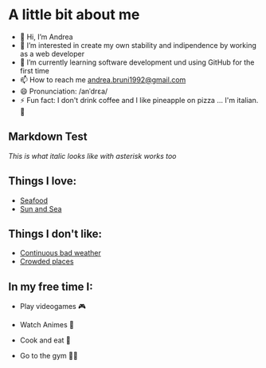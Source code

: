 # A little bit about me 

- 👋 Hi, I’m Andrea
- 👀 I’m interested in create my own stability and indipendence by working as a web developer
- 🌱 I’m currently learning software development und using GitHub for the first time 
- 📫 How to reach me andrea.bruni1992@gmail.com
- 😄 Pronunciation: /anˈdrɛa/
- ⚡ Fun fact: I don't drink coffee and I like pineapple on pizza ... I'm italian. 👺

## Markdown Test 

_This is what italic looks like_ *with asterisk works too*

## Things I love:
* [Seafood](https://www.licious.in/blog/wp-content/uploads/2022/02/shutterstock_1773695441-min.jpg)
* [Sun and Sea](https://hips.hearstapps.com/hmg-prod/images/champagne-beach-espiritu-santo-island-vanuatu-royalty-free-image-1655672510.jpg?crop=1.00xw:0.755xh;0,0.173xh&resize=1200:*) 

## Things I don't like: 
* [Continuous bad weather](https://www.dtctoday.com/wp-content/uploads/2018/05/ian-froome-362138-unsplash.png) 
* [Crowded places](https://ihplb.b-cdn.net/wp-content/uploads/2017/12/Allahabad-during-the-Maha-Kumbh-Mela.jpg) 


## In my free time I:

* Play videogames 🎮
* Watch Animes 👾

* Cook and eat 🥘
* Go to the gym 🏋🏼
